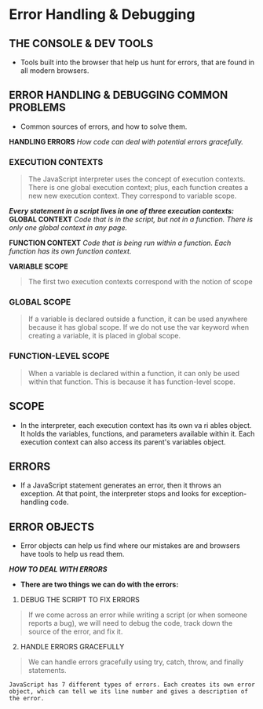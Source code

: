 # Error Handling & Debugging

## THE CONSOLE & DEV TOOLS
- Tools built into the browser that help us hunt for errors, that are found in all modern browsers. 


## ERROR HANDLING & DEBUGGING COMMON PROBLEMS
- Common sources of errors, and how to solve them.

**HANDLING ERRORS**
*How code can deal with potential errors gracefully.*

### EXECUTION CONTEXTS
> The JavaScript interpreter uses the concept of execution contexts. There is one global execution context; plus, each function creates a new new execution context. They correspond to variable scope. 

***Every statement in a script lives in one of three execution contexts:***
**GLOBAL CONTEXT**
*Code that is in the script, but not in a function. There is only one global context in any page.*

**FUNCTION CONTEXT**
*Code that is being run within a function. Each function has its own function context.*


**VARIABLE SCOPE**
> The first two execution contexts correspond with the notion of scope

### GLOBAL SCOPE
> If a variable is declared outside a function, it can be used anywhere because it has global scope. If we do not use the var keyword when creating a variable, it is placed in global scope.

### FUNCTION-LEVEL SCOPE
> When a variable is declared within a function, it can only be used within that function. This is because it has function-level scope. 


## SCOPE 
- In the interpreter, each execution context has its own va ri ables object. It holds the variables, functions, and parameters available within it. Each execution context can also access its parent's variables object.

## ERRORS
- If a JavaScript statement generates an error, then it throws an exception. At that point, the interpreter stops and looks for exception-handling code. 

## ERROR OBJECTS 
- Error objects can help us find where our mistakes are and browsers have tools to help us read them. 


***HOW TO DEAL WITH ERRORS***

* **There are two things we can do with the errors:**
1. DEBUG THE SCRIPT TO FIX ERRORS
> If we come across an error while writing a script (or when someone reports a bug), we will need to debug the code, track down the source of the error, and fix it. 

2. HANDLE ERRORS GRACEFULLY
> We can handle errors gracefully using try, catch, throw, and finally statements. 


` JavaScript has 7 different types of errors. Each creates its own error object, which can tell we its line number and gives a description of the error. `